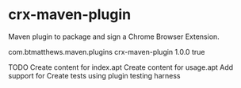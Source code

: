 crx-maven-plugin
================

Maven plugin to package and sign a Chrome Browser Extension.

<plugin>
    <groupId>com.btmatthews.maven.plugins</groupId>
    <artifactId>crx-maven-plugin</artifactId>
    <version>1.0.0</version>
    <extensions>true</extensions>
</plugin>

TODO
Create content for index.apt
Create content for usage.apt
Add support for <packaging/>
Create tests using plugin testing harness